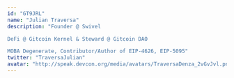 ```yaml
---
id: "GT9JRL"
name: "Julian Traversa"
description: "Founder @ Swivel

DeFi @ Gitcoin Kernel & Steward @ Gitcoin DAO

MOBA Degenerate, Contributor/Author of EIP-4626, EIP-5095"
twitter: "TraversaJulian"
avatar: "http://speak.devcon.org/media/avatars/TraversaDenza_2vGvJvl.png"
---
```


